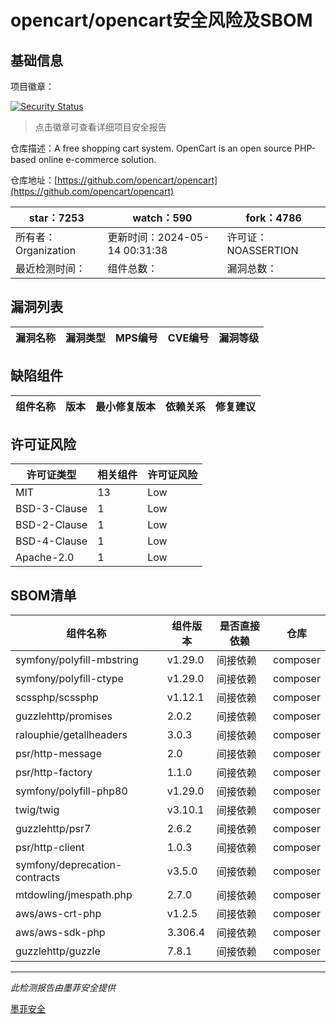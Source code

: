 # opencart/opencart安全风险及SBOM

## 基础信息

项目徽章：

[![Security Status](https://www.murphysec.com/platform3/v31/badge/1790095449897938944.svg)](https://www.murphysec.com/console/report/1691516826202034176/1790095449897938944)

> 点击徽章可查看详细项目安全报告

仓库描述：A free shopping cart system. OpenCart is an open source PHP-based online e-commerce solution.

仓库地址：[https://github.com/opencart/opencart](https://github.com/opencart/opencart)

| star：7253 | watch：590 | fork：4786 |
| ----------- | -------------- | ------------ |
| 所有者：Organization | 更新时间：2024-05-14 00:31:38 | 许可证：NOASSERTION |
| 最近检测时间： | 组件总数： | 漏洞总数： |




## 漏洞列表

| 漏洞名称 | 漏洞类型 | MPS编号 | CVE编号 | 漏洞等级 |
| ------- | ------ | ------- | ------ | ----- |





## 缺陷组件

| 组件名称 | 版本 | 最小修复版本 | 依赖关系 | 修复建议 |
| -------- | ---- | ------------ | -------- | -------- |





## 许可证风险

| 许可证类型 | 相关组件 | 许可证风险 |
| ---------- | -------- | ---------- |
|MIT|13|Low|
|BSD-3-Clause|1|Low|
|BSD-2-Clause|1|Low|
|BSD-4-Clause|1|Low|
|Apache-2.0|1|Low|




## SBOM清单

| 组件名称 | 组件版本 | 是否直接依赖 | 仓库 |
| -------- | -------- | ------------ | ---- |
|symfony/polyfill-mbstring|v1.29.0|间接依赖|composer|
|symfony/polyfill-ctype|v1.29.0|间接依赖|composer|
|scssphp/scssphp|v1.12.1|间接依赖|composer|
|guzzlehttp/promises|2.0.2|间接依赖|composer|
|ralouphie/getallheaders|3.0.3|间接依赖|composer|
|psr/http-message|2.0|间接依赖|composer|
|psr/http-factory|1.1.0|间接依赖|composer|
|symfony/polyfill-php80|v1.29.0|间接依赖|composer|
|twig/twig|v3.10.1|间接依赖|composer|
|guzzlehttp/psr7|2.6.2|间接依赖|composer|
|psr/http-client|1.0.3|间接依赖|composer|
|symfony/deprecation-contracts|v3.5.0|间接依赖|composer|
|mtdowling/jmespath.php|2.7.0|间接依赖|composer|
|aws/aws-crt-php|v1.2.5|间接依赖|composer|
|aws/aws-sdk-php|3.306.4|间接依赖|composer|
|guzzlehttp/guzzle|7.8.1|间接依赖|composer|


------

*此检测报告由墨菲安全提供*

[墨菲安全](www.murphysec.com)